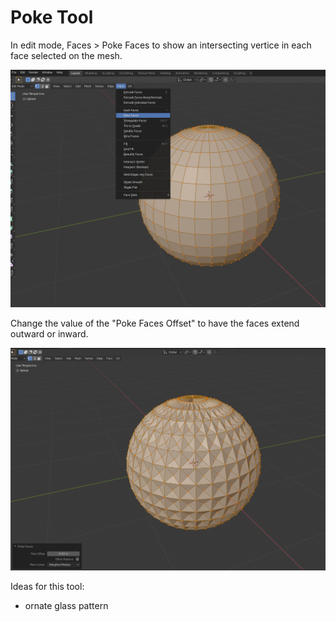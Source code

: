# Poke Tool

In edit mode, Faces &gt; Poke Faces to show an intersecting vertice in each face selected on the mesh.

![](../.gitbook/assets/image%20%2821%29.png)

Change the value of the "Poke Faces Offset" to have the faces extend outward or inward.

![](../.gitbook/assets/image%20%2817%29.png)

Ideas for this tool:

* ornate glass pattern

